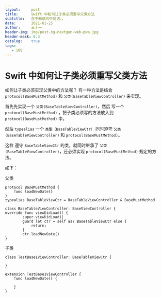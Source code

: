 ```yaml
---
layout:     post
title:      Swift 中如何让子类必须重写父类方法
subtitle:   在不断填坑中前进。。
date:       2021-02-25
author:     三十一
header-img: img/post-bg-nextgen-web-pwa.jpg
header-mask: 0.3
catalog:    true
tags:
   - iOS
---
```


# Swift 中如何让子类必须重写父类方法

如何让子类必须实现父类中的方法呢？
有一种方法是结合 `protocol(BaseMustMethod)` 和 `父类(BaseTableViewController)` 来实现。

首先先实现一个 `父类(BaseTableViewController)`，然后 写一个 `protocol(BaseMustMethod)` ，把子类必须写的方法放入到 `protocol(BaseMustMethod)` 中。

然后 `typealias` 一个 `类型（BaseTableViewCtr）` 同时遵守 `父类(BaseTableViewController)` 和  `protocol(BaseMustMethod)`。

这样 遵守 `BaseTableViewCtr` 的类，就同时继承了 `父类(BaseTableViewController)`，还必须实现 `protocol(BaseMustMethod)` 规定的方法。

如下：

父类
```
protocol BaseMustMethod {
	func loadNewDate()
}
typealias BaseTableViewCtr = BaseTableViewController & BaseMustMethod

class BaseTableViewController: BaseViewController {
override func viewDidLoad() {
		super.viewDidLoad()
		guard let ctr = self as? BaseTableViewCtr else {
			return;
		}
		ctr.loadNewDate()
}
```

子类

```
class TestBase1ViewController: BaseTableViewCtr {

}

extension TestBase1ViewController {
	func loadNewDate() {
		
	}
}

```